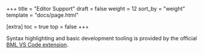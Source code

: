 +++
title = "Editor Support"
draft = false
weight = 12
sort_by = "weight"
template = "docs/page.html"

[extra]
toc = true
top = false
+++

Syntax highlighting and basic development tooling is provided by the official [BML VS Code extension](https://marketplace.visualstudio.com/items?itemName=bml-lang.bml-vscode).
